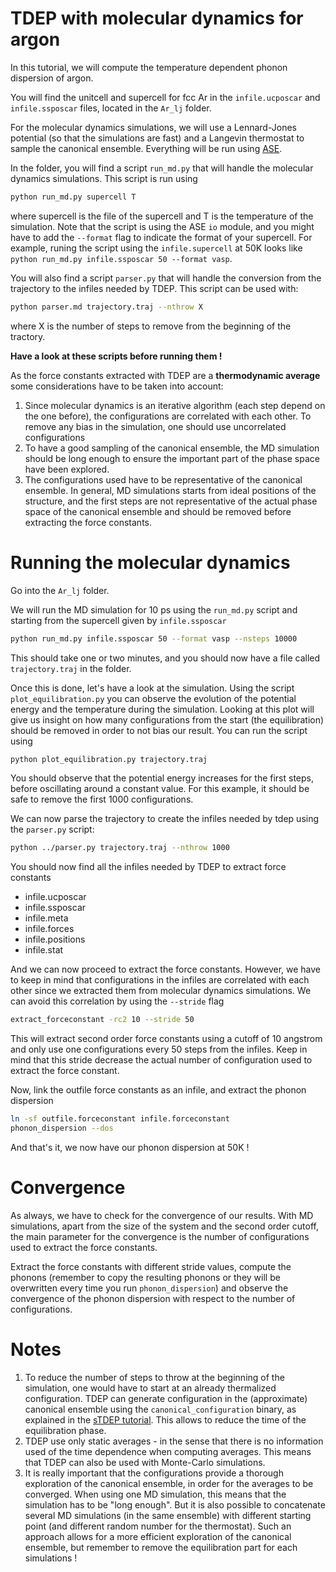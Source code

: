 TDEP with molecular dynamics for argon
===

In this tutorial, we will compute the temperature dependent phonon dispersion of argon.

You will find the unitcell and supercell for fcc Ar in the `infile.ucposcar` and `infile.ssposcar` files, located in the `Ar_lj` folder. 

For the molecular dynamics simulations, we will use a Lennard-Jones potential (so that the simulations are fast) and a Langevin thermostat to sample the canonical ensemble.
Everything will be run using [ASE](https://wiki.fysik.dtu.dk/ase/ase/md.html).

In the folder, you will find a script `run_md.py` that will handle the molecular dynamics simulations.
This script is run using
```bash
python run_md.py supercell T
```
where supercell is the file of the supercell and T is the temperature of the simulation.
Note that the script is using the ASE `io` module, and you might have to add the `--format` flag to indicate the format of your supercell.
For example, runing the script using the `infile.supercell` at 50K looks like `python run_md.py infile.ssposcar 50 --format vasp`. 

You will also find a script `parser.py` that will handle the conversion from the trajectory to the infiles needed by TDEP.
This script can be used with:
```bash
python parser.md trajectory.traj --nthrow X
```
where X is the number of steps to remove from the beginning of the tractory.

**Have a look at these scripts before running them !**

As the force constants extracted with TDEP are a **thermodynamic average** some considerations have to be taken into account:
1. Since molecular dynamics is an iterative algorithm (each step depend on the one before), the configurations are correlated with each other. To remove any bias in the simulation, one should use uncorrelated configurations
2. To have a good sampling of the canonical ensemble, the MD simulation should be long enough to ensure the important part of the phase space have been explored.
3. The configurations used have to be representative of the canonical ensemble. In general, MD simulations starts from ideal positions of the structure, and the first steps are not representative of the actual phase space of the canonical ensemble and should be removed before extracting the force constants.

# Running the molecular dynamics

Go into the `Ar_lj` folder.

We will run the MD simulation for 10 ps using the `run_md.py` script and starting from the supercell given by `infile.ssposcar`
```bash
python run_md.py infile.ssposcar 50 --format vasp --nsteps 10000
```
This should take one or two minutes, and you should now have a file called `trajectory.traj` in the folder.

Once this is done, let's have a look at the simulation.
Using the script `plot_equilibration.py` you can observe the evolution of the potential energy and the temperature during the simulation.
Looking at this plot will give us insight on how many configurations from the start (the equilibration) should be removed in order to not bias our result.
You can run the script using
```bash
python plot_equilibration.py trajectory.traj
```
You should observe that the potential energy increases for the first steps, before oscillating around a constant value.
For this example, it should be safe to remove the first 1000 configurations.

We can now parse the trajectory to create the infiles needed by tdep using the `parser.py` script:
```bash
python ../parser.py trajectory.traj --nthrow 1000
```
You should now find all the infiles needed by TDEP to extract force constants
- infile.ucposcar
- infile.ssposcar
- infile.meta
- infile.forces
- infile.positions
- infile.stat

And we can now proceed to extract the force constants.
However, we have to keep in mind that configurations in the infiles are correlated with each other since we extracted them from molecular dynamics simulations.
We can avoid this correlation by using the `--stride` flag
```bash
extract_forceconstant -rc2 10 --stride 50
```
This will extract second order force constants using a cutoff of 10 angstrom and only use one configurations every 50 steps from the infiles.
Keep in mind that this stride decrease the actual number of configuration used to extract the force constant.

Now, link the outfile force constants as an infile, and extract the phonon dispersion
```bash
ln -sf outfile.forceconstant infile.forceconstant
phonon_dispersion --dos
```

And that's it, we now have our phonon dispersion at 50K !


# Convergence

As always, we have to check for the convergence of our results.
With MD simulations, apart from the size of the system and the second order cutoff, the main parameter for the convergence is the number of configurations used to extract the force constants.

Extract the force constants with different stride values, compute the phonons (remember to copy the resulting phonons or they will be overwritten every time you run `phonon_dispersion`) and observe the convergence of the phonon dispersion with respect to the number of configurations.

# Notes

1. To reduce the number of steps to throw at the beginning of the simulation, one would have to start at an already thermalized configuration. TDEP can generate configuration in the (approximate) canonical ensemble using the `canonical_configuration` binary, as explained in the [sTDEP tutorial](../../sTDEP). This allows to reduce the time of the equilibration phase.
2. TDEP use only static averages - in the sense that there is no information used of the time dependence when computing averages. This means that TDEP can also be used with Monte-Carlo simulations.
3. It is really important that the configurations provide a thorough exploration of the canonical ensemble, in order for the averages to be converged. When using one MD simulation, this means that the simulation has to be "long enough". But it is also possible to concatenate several MD simulations (in the same ensemble) with different starting point (and different random number for the thermostat). Such an approach allows for a more efficient exploration of the canonical ensemble, but remember to remove the equilibration part for each simulations !
